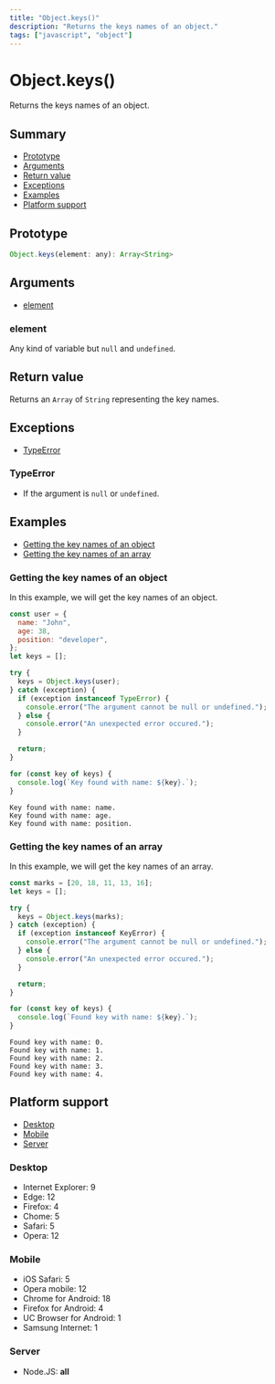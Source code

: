 ```yaml
---
title: "Object.keys()"
description: "Returns the keys names of an object."
tags: ["javascript", "object"]
---
```


# Object.keys()

Returns the keys names of an object.

## Summary

- [Prototype](#prototype)
- [Arguments](#arguments)
- [Return value](#return-value)
- [Exceptions](#exceptions)
- [Examples](#examples)
- [Platform support](#platform-support)

## Prototype

```javascript
Object.keys(element: any): Array<String>
```

## Arguments

- [element](#element)

### element

Any kind of variable but `null` and `undefined`.

## Return value

Returns an `Array` of `String` representing the key names.

## Exceptions

- [TypeError](#typeerror)

### TypeError

- If the argument is `null` or `undefined`.

## Examples

- [Getting the key names of an object](#getting-the-key-names-of-an-object)
- [Getting the key names of an array](#getting-the-key-names-of-an-array)

### Getting the key names of an object

In this example, we will get the key names of an object.

```javascript
const user = {
  name: "John",
  age: 38,
  position: "developer",
};
let keys = [];

try {
  keys = Object.keys(user);
} catch (exception) {
  if (exception instanceof TypeError) {
    console.error("The argument cannot be null or undefined.");
  } else {
    console.error("An unexpected error occured.");
  }

  return;
}

for (const key of keys) {
  console.log(`Key found with name: ${key}.`);
}
```

```
Key found with name: name.
Key found with name: age.
Key found with name: position.
```

### Getting the key names of an array

In this example, we will get the key names of an array.

```javascript
const marks = [20, 18, 11, 13, 16];
let keys = [];

try {
  keys = Object.keys(marks);
} catch (exception) {
  if (exception instanceof KeyError) {
    console.error("The argument cannot be null or undefined.");
  } else {
    console.error("An unexpected error occured.");
  }

  return;
}

for (const key of keys) {
  console.log(`Found key with name: ${key}.`);
}
```

```
Found key with name: 0.
Found key with name: 1.
Found key with name: 2.
Found key with name: 3.
Found key with name: 4.
```

## Platform support

- [Desktop](#desktop)
- [Mobile](#mobile)
- [Server](#server)

### Desktop

- Internet Explorer: 9
- Edge: 12
- Firefox: 4
- Chome: 5
- Safari: 5
- Opera: 12

### Mobile

- iOS Safari: 5
- Opera mobile: 12
- Chrome for Android: 18
- Firefox for Android: 4
- UC Browser for Android: 1
- Samsung Internet: 1

### Server

- Node.JS: **all**
